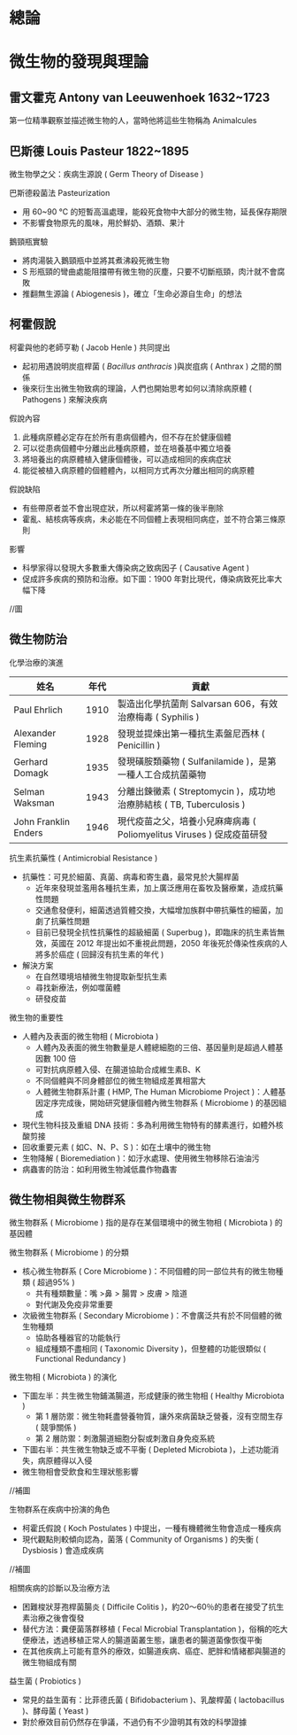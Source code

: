 # 總論

# 微生物的發現與理論

## 雷文霍克 Antony van Leeuwenhoek 1632~1723

第一位精準觀察並描述微生物的人，當時他將這些生物稱為 Animalcules

## 巴斯德 Louis Pasteur 1822~1895

微生物學之父：疾病生源說 ( Germ Theory of Disease )

巴斯德殺菌法 Pasteurization
- 用 60~90 °C 的短暫高溫處理，能殺死食物中大部分的微生物，延長保存期限
- 不影響食物原先的風味，用於鮮奶、酒類、果汁

鵝頸瓶實驗
- 將肉湯裝入鵝頸瓶中並將其煮沸殺死微生物
- S 形瓶頸的彎曲處能阻擋帶有微生物的灰塵，只要不切斷瓶頸，肉汁就不會腐敗
- 推翻無生源論 ( Abiogenesis )，確立「生命必源自生命」的想法

## 柯霍假說

柯霍與他的老師亨勒 ( Jacob Henle ) 共同提出
- 起初用遇說明炭疽桿菌 ( *Bacillus anthracis* )與炭疽病 ( Anthrax ) 之間的關係
- 後來衍生出微生物致病的理論，人們也開始思考如何以清除病原體 ( Pathogens ) 來解決疾病

假說內容
1. 此種病原體必定存在於所有患病個體內，但不存在於健康個體 
2. 可以從患病個體中分離出此種病原體，並在培養基中獨立培養
3. 將培養出的病原體植入健康個體後，可以造成相同的疾病症狀
4. 能從被植入病原體的個體體內，以相同方式再次分離出相同的病原體

假說缺陷
- 有些帶原者並不會出現症狀，所以柯霍將第一條的後半刪除
- 霍亂、結核病等疾病，未必能在不同個體上表現相同病症，並不符合第三條原則

影響
- 科學家得以發現大多數重大傳染病之致病因子 ( Causative Agent )
- 促成許多疾病的預防和治療。如下圖：1900 年對比現代，傳染病致死比率大幅下降

//圖

## 微生物防治

化學治療的演進

|姓名 | 年代 | 貢獻  |
|---|---|---|
| Paul Ehrlich | 1910 | 製造出化學抗菌劑 Salvarsan 606，有效治療梅毒 ( Syphilis ) |
| Alexander Fleming | 1928 | 發現並提煉出第一種抗生素盤尼西林 ( Penicillin ) |
| Gerhard Domagk | 1935 | 發現磺胺類藥物 ( Sulfanilamide )，是第一種人工合成抗菌藥物 |
| Selman Waksman | 1943 | 分離出鍊黴素 ( Streptomycin )，成功地治療肺結核 ( TB, Tuberculosis ) |
|  John Franklin Enders | 1946 | 現代疫苗之父，培養小兒麻痺病毒 ( Poliomyelitus Viruses ) 促成疫苗研發 |

抗生素抗藥性 ( Antimicrobial Resistance )
- 抗藥性：可見於細菌、真菌、病毒和寄生蟲，最常見於大腸桿菌
    - 近年來發現並濫用各種抗生素，加上廣泛應用在畜牧及醫療業，造成抗藥性問題
    -  交通愈發便利，細菌透過質體交換，大幅增加族群中帶抗藥性的細菌，加劇了抗藥性問題
    - 目前已發現全抗性抗藥性的超級細菌 ( Superbug )，即臨床的抗生素皆無效，英國在 2012 年提出如不重視此問題，2050 年後死於傳染性疾病的人將多於癌症 ( 回歸沒有抗生素的年代 )
- 解決方案
    - 在自然環境培植微生物提取新型抗生素
    - 尋找新療法，例如噬菌體
    - 研發疫苗

微生物的重要性
- 人體內及表面的微生物相 ( Microbiota )
  - 人體內及表面的微生物數量是人體總細胞的三倍、基因量則是超過人體基因數 100 倍
  - 可對抗病原體入侵、在腸道協助合成維生素B、K
  - 不同個體與不同身體部位的微生物組成差異相當大
  - 人體微生物群系計畫 ( HMP, The Human Microbiome Project )：人體基因定序完成後，開始研究健康個體內微生物群系 ( Microbiome ) 的基因組成
- 現代生物科技及重組 DNA 技術：多為利用微生物特有的酵素進行，如體外核酸剪接
- 回收重要元素 ( 如C、N、P、S )：如在土壤中的微生物
- 生物降解 ( Bioremediation )：如汙水處理、使用微生物移除石油油污
- 病蟲害的防治：如利用微生物減低農作物蟲害

## 微生物相與微生物群系

微生物群系 ( Microbiome ) 指的是存在某個環境中的微生物相 ( Microbiota ) 的基因體

微生物群系 ( Microbiome ) 的分類
- 核心微生物群系 ( Core Microbiome )：不同個體的同一部位共有的微生物種類 ( 超過95% )
  - 共有種類數量：嘴 >鼻 > 腸胃 > 皮膚 > 陰道
  - 對代謝及免疫非常重要
- 次級微生物群系 ( Secondary Microbiome )：不會廣泛共有於不同個體的微生物種類
  - 協助各種器官的功能執行
  - 組成種類不盡相同 ( Taxonomic Diversity )，但整體的功能很類似 ( Functional Redundancy )

微生物相 ( Microbiota ) 的演化
- 下圖左半：共生微生物鋪滿腸道，形成健康的微生物相 ( Healthy Microbiota )
  - 第 1 層防禦：微生物耗盡營養物質，讓外來病菌缺乏營養，沒有空間生存 ( 競爭關係 )
  - 第 2 層防禦：刺激腸道細胞分裂或刺激自身免疫系統
- 下圖右半：共生微生物缺乏或不平衡 ( Depleted Microbiota )，上述功能消失，病原體得以入侵
- 微生物相會受飲食和生理狀態影響

//補圖

生物群系在疾病中扮演的角色
- 柯霍氏假說 ( Koch Postulates ) 中提出，一種有機體微生物會造成一種疾病
- 現代觀點則較傾向認為，菌落 ( Community of Organisms ) 的失衡 ( Dysbiosis ) 會造成疾病

//補圖

相關疾病的診斷以及治療方法
- 困難梭狀芽孢桿菌腸炎 ( Difficile Colitis )，約20～60％的患者在接受了抗生素治療之後會復發
- 替代方法：糞便菌落群移植 ( Fecal Microbial Transplantation )，俗稱的吃大便療法，透過移植正常人的腸道菌叢生態，讓患者的腸道菌像恢復平衡
- 在其他疾病上可能有意外的療效，如腸道疾病、癌症、肥胖和情緒都與腸道的微生物組成有關

益生菌 ( Probiotics )
- 常見的益生菌有：比菲德氏菌 ( Bifidobacterium )、乳酸桿菌 ( lactobacillus )、酵母菌 ( Yeast )
- 對於療效目前仍然存在爭議，不過仍有不少證明其有效的科學證據

